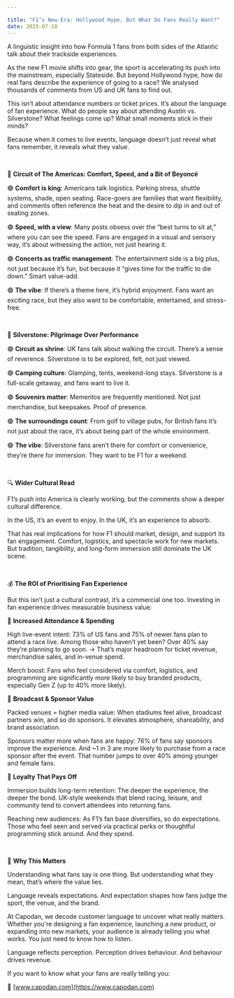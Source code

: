 ```yaml
---

title: "F1’s New Era: Hollywood Hype, But What Do Fans Really Want?"
date: 2025-07-10
---
```


A linguistic insight into how Formula 1 fans from both sides of the Atlantic talk about their trackside experiences.

As the new F1 movie shifts into gear, the sport is accelerating its push into the mainstream, especially Stateside. But beyond Hollywood hype, how do real fans describe the experience of going to a race? We analysed thousands of comments from US and UK fans to find out.

This isn’t about attendance numbers or ticket prices. It’s about the language of fan experience. What do people say about attending Austin vs. Silverstone? What feelings come up? What small moments stick in their minds?

Because when it comes to live events, language doesn’t just reveal what fans remember, it reveals what they value.

<br>

🔹 **Circuit of The Americas: Comfort, Speed, and a Bit of Beyoncé**

🟣 **Comfort is king**: Americans talk logistics. Parking stress, shuttle systems, shade, open seating. Race-goers are families that want flexibility, and comments often reference the heat and the desire to dip in and out of seating zones.

🟣 **Speed, with a view**: Many posts obsess over the “best turns to sit at,” where you can see the speed. Fans are engaged in a visual and sensory way, it’s about witnessing the action, not just hearing it.

🟣 **Concerts as traffic management**: The entertainment side is a big plus, not just because it’s fun, but because it “gives time for the traffic to die down.” Smart value-add.

🟣 **The vibe**: If there’s a theme here, it’s hybrid enjoyment. Fans want an exciting race, but they also want to be comfortable, entertained, and stress-free.

<br>

🔹 **Silverstone: Pilgrimage Over Performance**

🟣 **Circuit as shrine**: UK fans talk about walking the circuit. There’s a sense of reverence. Silverstone is to be explored, felt, not just viewed.

🟣 **Camping culture**: Glamping, tents, weekend-long stays. Silverstone is a full-scale getaway, and fans want to live it.

🟣 **Souvenirs matter**: Mementos are frequently mentioned. Not just merchandise, but keepsakes. Proof of presence.

🟣 **The surroundings count**: From golf to village pubs, for British fans it’s not just about the race, it’s about being part of the whole environment.

🟣 **The vibe**: Silverstone fans aren’t there for comfort or convenience, they’re there for immersion. They want to be F1 for a weekend.

<br>

🔍 **Wider Cultural Read**

F1’s push into America is clearly working, but the comments show a deeper cultural difference.

In the US, it’s an event to enjoy. In the UK, it’s an experience to absorb.

That has real implications for how F1 should market, design, and support its fan engagement. Comfort, logistics, and spectacle work for new markets. But tradition, tangibility, and long-form immersion still dominate the UK scene.

<br>

💰 **The ROI of Prioritising Fan Experience**

But this isn’t just a cultural contrast, it’s a commercial one too. Investing in fan experience drives measurable business value:

🔹 **Increased Attendance & Spending**

High live-event intent: 73% of US fans and 75% of newer fans plan to attend a race live. Among those who haven’t yet been? Over 40% say they’re planning to go soon. → That’s major headroom for ticket revenue, merchandise sales, and in-venue spend.

Merch boost: Fans who feel considered via comfort, logistics, and programming are significantly more likely to buy branded products, especially Gen Z (up to 40% more likely).

🔹 **Broadcast & Sponsor Value**

Packed venues = higher media value: When stadiums feel alive, broadcast partners win, and so do sponsors. It elevates atmosphere, shareability, and brand association.

Sponsors matter more when fans are happy: 76% of fans say sponsors improve the experience. And ~1 in 3 are more likely to purchase from a race sponsor after the event. That number jumps to over 40% among younger and female fans.

🔹 **Loyalty That Pays Off**

Immersion builds long-term retention: The deeper the experience, the deeper the bond. UK-style weekends that blend racing, leisure, and community tend to convert attendees into returning fans.

Reaching new audiences: As F1’s fan base diversifies, so do expectations. Those who feel seen and served via practical perks or thoughtful programming stick around. And they spend.

<br>

🧠 **Why This Matters**

Understanding what fans say is one thing. But understanding what they mean, that’s where the value lies.

Language reveals expectations. And expectation shapes how fans judge the sport, the venue, and the brand.

At Capodan, we decode customer language to uncover what really matters. Whether you're designing a fan experience, launching a new product, or expanding into new markets, your audience is already telling you what works. You just need to know how to listen.

Language reflects perception. Perception drives behaviour. And behaviour drives revenue.

If you want to know what your fans are really telling you:

🔗 [www.capodan.com](https://www.capodan.com)
